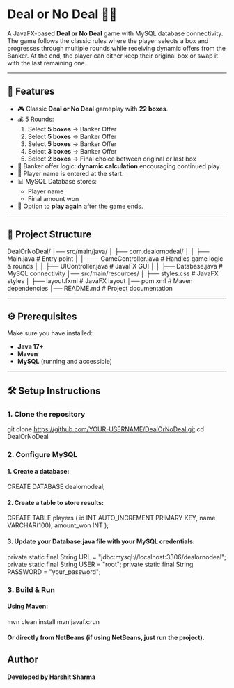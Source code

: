 # Deal or No Deal 🎲💼

A JavaFX-based **Deal or No Deal** game with MySQL database connectivity.  
The game follows the classic rules where the player selects a box and progresses through multiple rounds while receiving dynamic offers from the Banker. At the end, the player can either keep their original box or swap it with the last remaining one.

---

## 📌 Features

- 🎮 Classic **Deal or No Deal** gameplay with **22 boxes**.
- 💰 5 Rounds:
  1. Select **5 boxes** → Banker Offer
  2. Select **5 boxes** → Banker Offer
  3. Select **5 boxes** → Banker Offer
  4. Select **3 boxes** → Banker Offer
  5. Select **2 boxes** → Final choice between original or last box
- 🏦 Banker offer logic: **dynamic calculation** encouraging continued play.
- 👤 Player name is entered at the start.
- 📊 MySQL Database stores:
  - Player name
  - Final amount won
- 🔁 Option to **play again** after the game ends.

---

## 📂 Project Structure

DealOrNoDeal/
│── src/main/java/
│ ├── com.dealornodeal/
│ │ ├── Main.java # Entry point
│ │ ├── GameController.java # Handles game logic & rounds
│ │ ├── UIController.java # JavaFX GUI
│ │ ├── Database.java # MySQL connectivity
│── src/main/resources/
│ ├── styles.css # JavaFX styles
│ ├── layout.fxml # JavaFX layout
│── pom.xml # Maven dependencies
│── README.md # Project documentation

---

## ⚙️ Prerequisites

Make sure you have installed:

- **Java 17+**
- **Maven**
- **MySQL** (running and accessible)

---

## 🛠️ Setup Instructions

### 1. Clone the repository

git clone https://github.com/YOUR-USERNAME/DealOrNoDeal.git
cd DealOrNoDeal

### 2. Configure MySQL

#### 1. Create a database:

CREATE DATABASE dealornodeal;

#### 2. Create a table to store results:

CREATE TABLE players (
id INT AUTO_INCREMENT PRIMARY KEY,
name VARCHAR(100),
amount_won INT
);

#### 3. Update your Database.java file with your MySQL credentials:

private static final String URL = "jdbc:mysql://localhost:3306/dealornodeal";
private static final String USER = "root";
private static final String PASSWORD = "your_password";

### 3. Build & Run

#### Using Maven:

mvn clean install
mvn javafx:run

#### Or directly from NetBeans (if using NetBeans, just run the project).

## Author

#### Developed by Harshit Sharma
